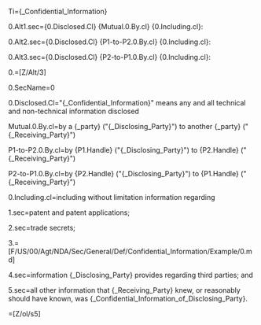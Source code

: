 Ti={_Confidential_Information}

0.Alt1.sec={0.Disclosed.Cl} {Mutual.0.By.cl} {0.Including.cl}:

0.Alt2.sec={0.Disclosed.Cl} {P1-to-P2.0.By.cl} {0.Including.cl}:

0.Alt3.sec={0.Disclosed.Cl} {P2-to-P1.0.By.cl} {0.Including.cl}:

0.=[Z/Alt/3]

0.SecName=0

0.Disclosed.Cl="{_Confidential_Information}" means any and all technical and non-technical information disclosed 

Mutual.0.By.cl=by a {_party} ("{_Disclosing_Party}") to another {_party} ("{_Receiving_Party}")

P1-to-P2.0.By.cl=by {P1.Handle} ("{_Disclosing_Party}") to {P2.Handle} ("{_Receiving_Party}")

P2-to-P1.0.By.cl=by {P2.Handle} ("{_Disclosing_Party}") to {P1.Handle} ("{_Receiving_Party}")

0.Including.cl=including without limitation information regarding

1.sec=patent and patent applications;

2.sec=trade secrets;

3.=[F/US/00/Agt/NDA/Sec/General/Def/Confidential_Information/Example/0.md]

4.sec=information {_Disclosing_Party} provides regarding third parties; and

5.sec=all other information that {_Receiving_Party} knew, or reasonably should have known, was {_Confidential_Information_of_Disclosing_Party}.

=[Z/ol/s5]
